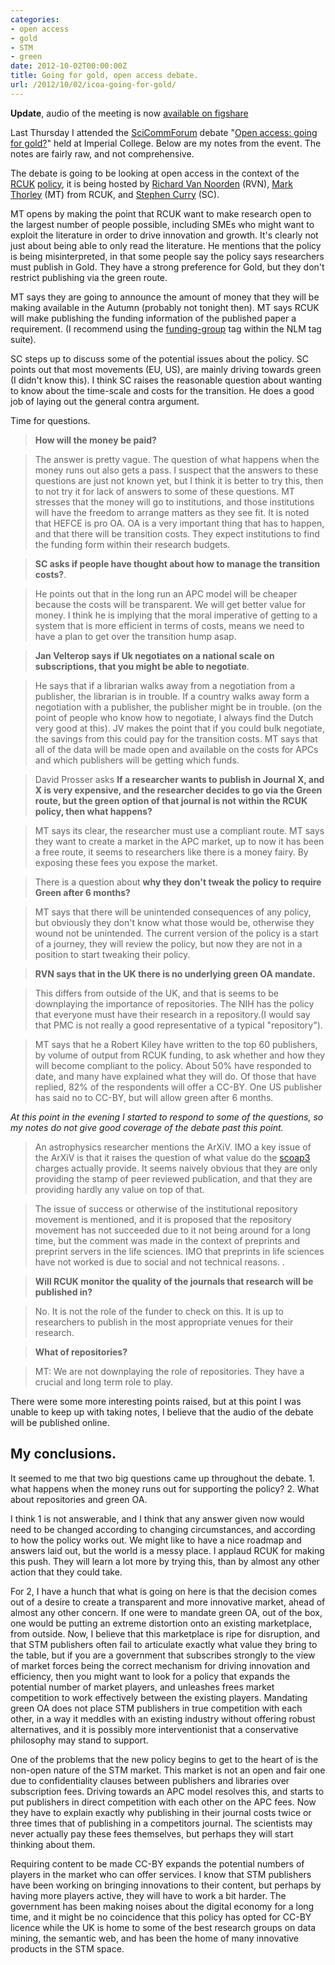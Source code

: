 ```yaml
---
categories:
- open access
- gold
- STM
- green
date: 2012-10-02T00:00:00Z
title: Going for gold, open access debate.
url: /2012/10/02/icoa-going-for-gold/
---
```


**Update**, audio of the meeting is now [available on figshare][aof]

[aof]: http://figshare.com/articles/Open_Access:_Going_for_Gold_/96158?utm_term=%23oa&utm_source=twitterfeed&utm_medium=twitter

Last Thursday I attended the [SciCommForum][scf] debate "[Open access: going for gold?][debate]" held at Imperial College. Below are my notes from the event. The notes are fairly raw, and not comprehensive.

[scf]: http://www3.imperial.ac.uk/humanities/sciencecommunicationgroup/scicomm%20forum
[debate]: http://www3.imperial.ac.uk/newsandeventspggrp/imperialcollege/eventssummary/event_5-9-2012-16-32-1

The debate is going to be looking at open access in the context of the [RCUK][rcuk] [policy][rcukp], it is being hosted by [Richard Van Noorden][rvn] (RVN), [Mark Thorley][mt] (MT) from RCUK, and [Stephen Curry][sc] (SC).

[rcuk]: http://www.rcuk.ac.uk/Pages/Home.aspx
[rcukp]: http://www.rcuk.ac.uk/media/news/2012news/Pages/120716.aspx
[sc]: http://occamstypewriter.org/scurry/
[rvn]: https://twitter.com/Richvn
[mt]: https://twitter.com/MarkRThorley

MT opens by making the point that RCUK want to make research open to the largest number of people possible, including SMEs who might want to exploit the literature in order to drive innovation and growth. It's clearly not just about being able to only read the literature. He mentions that the policy is being misinterpreted, in that some people say the policy says researchers must publish in Gold. They have a strong preference for Gold, but they don't restrict publishing via the green route.

MT says they are going to announce the amount of money that they will be making available in the Autumn (probably not tonight then). MT says RCUK will make publishing the funding information of the published paper a requirement. (I recommend using the [funding-group][fg] tag within the NLM tag suite).

[fg]: http://dtd.nlm.nih.gov/archiving/tag-library/3.0/n-mjv0.html

SC steps up to discuss some of the potential issues about the policy. SC points out that most movements (EU, US), are mainly driving towards green (I didn't know this). I think SC raises the reasonable question about wanting to know about the time-scale and costs for the transition. He does a good job of laying out the general contra argument.

Time for questions.

> **How will the money be paid?**

> The answer is pretty vague. The question of what happens when the money runs out also gets a pass. I suspect that the answers to these questions are just not known yet, but I think it is better to try this, then to not try it for lack of answers to some of these questions. MT stresses that the money will go to institutions, and those institutions will have the freedom to arrange matters as they see fit. It is noted that HEFCE is pro OA. OA is a very important thing that has to happen, and that there will be transition costs. They expect institutions to find the funding form within their research budgets. 

> **SC asks if people have thought about how to manage the transition costs?**. 

>He points out that in the long run an APC model will be cheaper because the costs will be transparent. We will get better value for money. I think he is implying that the moral imperative of getting to a system that is more efficient in terms of costs, means we need to have a plan to get over the transition hump asap.  

> **Jan Velterop says if Uk negotiates on a national scale on subscriptions, that you might be able to negotiate**.  

> He says that if a librarian walks away from a negotiation from a publisher, the librarian is in trouble. If a country walks away form a negotiation with a publisher, the publisher might be in trouble. (on the point of people who know how to negotiate, I always find the Dutch very good at this). JV makes the point that if you could bulk negotiate, the savings from this could pay for the transition costs. MT says that all of the data will be made open and available on the costs for APCs and which publishers will be getting which funds.

> David Prosser asks **If a researcher wants to publish in Journal X, and X is very expensive, and the researcher decides to go via the Green route, but the green option of that journal is not within the RCUK policy, then what happens?**

> MT says its clear, the researcher must use a compliant route. MT says they want to create a market in the APC market, up to now it has been a free route, it seems to researchers like there is a money fairy. By exposing these fees you expose the market. 

> There is a question about **why they don't tweak the policy to require Green after 6 months?** 

>MT says that there will be unintended consequences of any policy, but obviously they don't know what those would be, otherwise they wound not be unintended. The current version of the policy is a start of a journey, they will review the policy, but now they are not in a position to start tweaking their policy. 

> **RVN says that in the UK there is no underlying green OA mandate.** 

> This differs from outside of the UK, and that is seems to be downplaying the importance of repositories. The NIH has the policy that everyone must have their research in a repository.(I would say that PMC is not really a good representative of a typical "repository").

> MT says that he a Robert Kiley have written to the top 60 publishers, by volume of output from RCUK funding, to ask whether and how they will become compliant to the policy. About 50% have responded to date, and many have explained what they will do. Of those that have replied, 82% of the respondents will offer a CC-BY. One US publisher has said no to CC-BY, but will allow green after 6 months. 

*At this point in the evening I started to respond to some of the questions, so my notes do not give good coverage of the debate past this point.* 

> An astrophysics researcher mentions the ArXiV. IMO a key issue of the ArXiV is that it raises the question of what value do the [scoap3][s3] charges actually provide. It seems naively obvious that they are only providing the stamp of peer reviewed publication, and that they are providing hardly any value on top of that. 

[s3]: http://scoap3.org/

> The issue of success or otherwise of the institutional repository movement is mentioned, and it is proposed that the repository movement has not succeeded due to it not being around for a long time, but the comment was made in the context of preprints and preprint servers in the life sciences. IMO that preprints in life sciences have not worked is due to social and not technical reasons. .

> **Will RCUK monitor the quality of the journals that research will be published in?**

> No. It is not the role of the funder to check on this. It is up to researchers to publish in the most appropriate venues for their research. 

> **What of repositories?**

>MT: We are not downplaying the role of repositories. They have a crucial and long term role to play.

There were some more interesting points raised, but at this point I was unable to keep up with taking notes, I believe that the audio of the debate will be published online. 

## My conclusions.

It seemed to me that two big questions came up throughout the debate. 1. what happens when the money runs out for supporting the policy? 2. What about repositories and green OA. 

I think 1 is not answerable, and I think that any answer given now would need to be changed according to changing circumstances, and according to how the policy works out. We might like to have a nice roadmap and answers laid out, but the world is a messy place. I applaud RCUK for making this push. They will learn a lot more by trying this, than by almost any other action that they could take. 

For 2, I have a hunch that what is going on here is that the decision comes out of a desire to create a transparent and more innovative market, ahead of almost any other concern. If one were to mandate green OA, out of the box, one would be putting an extreme distortion onto an existing marketplace, from outside. Now, I believe that this marketplace is ripe for disruption, and that STM publishers often fail to articulate exactly what value they bring to the table, but if you are a government that subscribes strongly to the view of market forces being the correct mechanism for driving innovation and efficiency, then you might want to look for a policy that expands the potential number of market players, and unleashes frees market competition to work effectively between the existing players. Mandating green OA does not place STM publishers in true competition with each other, in a way it meddles with an existing industry without offering robust alternatives, and it is possibly more interventionist that a conservative philosophy may stand to support.

One of the problems that the new policy begins to get to the heart of is the non-open nature of the STM market. This market is not an open and fair one due to confidentiality clauses between publishers and libraries over subscription fees. Driving towards an APC model resolves this, and starts to put publishers in direct competition with each other on the APC fees. Now they have to explain exactly why publishing in their journal costs twice or three times that of publishing in a competitors journal. The scientists may never actually pay these fees themselves, but perhaps they will start thinking about them. 

Requiring content to be made CC-BY expands the potential numbers of players in the market who can offer services. I know that STM publishers have been working on bringing innovations to their content, but perhaps by having more players active, they will have to work a bit harder. The government has been making noises about the digital economy for a long time, and it might be no coincidence that this policy has opted for CC-BY licence while the UK is home to some of the best research groups on data mining, the semantic web, and has been the home of many innovative products in the STM space. 
